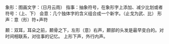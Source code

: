 

象形：图画文字：（日月云雨）
指事：抽象符号，在象形字上添加、减少比划或者符号：（上、下）
会意：几个独体字的含义组合成一个新字。（止戈为武、比）
形声：意（形）符+声符

颞：双耳，耳朵之前，颞骨之下，左形（意）右声，颞部的头发是最早变白的。对时间相联系，对往事的记忆。
上形下声，外行内声。
